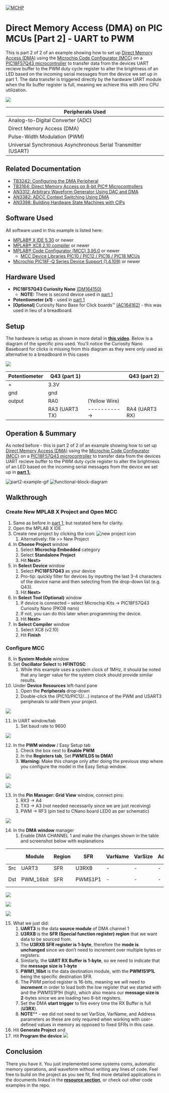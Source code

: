 <!-- Please do not change this html logo with link -->
[![MCHP](https://cldup.com/U0qhLwBijF.png)](https://www.microchip.com) 

# Direct Memory Access (DMA) on PIC MCUs [Part 2] - UART to PWM

This is part 2 of 2 of an example showing how to set up [Direct Memory Access (DMA)](https://www.microchip.com/design-centers/8-bit/peripherals/core-independent/direct-memory-access?utm_campaign=PIC18FQ43&utm_source=GitHub&utm_medium=hyperlink&utm_term=&utm_content=pic18f57q43-dma-uart-to-pwm-part2-MCU8_MMTCha) using the [Microchip Code Configurator (MCC)](https://www.microchip.com/mplab/mplab-code-configurator?utm_campaign=PIC18FQ43&utm_source=GitHub&utm_medium=hyperlink&utm_term=&utm_content=pic18f57q43-dma-uart-to-pwm-part2-MCU8_MMTCha) on a [PIC18F57Q43 microcontroller](https://www.microchip.com/wwwproducts/en/PIC18F57Q43?utm_campaign=PIC18FQ43&utm_source=GitHub&utm_medium=hyperlink&utm_term=&utm_content=pic18f57q43-dma-uart-to-pwm-part2-MCU8_MMTCha) to transfer data from the devices UART recieve buffer to the PWM duty cycle register to alter the brightness of an LED based on the incoming serial messages from the device we set up in part 1. The data transfer is triggered directly by the hardware UART module when the Rx buffer register is full, meaning we achieve this with zero CPU utilization.

![](images/part2-gif.gif)
<!-- This is where the introduction to the example goes, including mentioning the peripherals used -->
| Peripherals Used                                              |
|---------------------------------------------------------------|
| Analog-to-Digital Converter (ADC)                             |
| Direct Memory Access (DMA)                                    |
| Pulse-Width Modulation (PWM)                                  |
| Universal Synchronous Asynchronous Serial Transmitter (USART) |




## Related Documentation

- [TB3242: Configuring the DMA Peripheral](https://ww1.microchip.com/downloads/en/Appnotes/90003242A.pdf?utm_campaign=PIC18FQ43&utm_source=GitHub&utm_medium=hyperlink&utm_term=&utm_content=pic18f57q43-dma-uart-to-pwm-part2-MCU8_MMTCha)
- [TB3164: Direct Memory Access on 8-bit PIC® Microcontrollers](http://ww1.microchip.com/downloads/en/AppNotes/TB3164-Direct%20Memory-Access-on-8-bit-PIC-MCU-DS90003164B.pdf?utm_campaign=PIC18FQ43&utm_source=GitHub&utm_medium=hyperlink&utm_term=&utm_content=pic18f57q43-dma-uart-to-pwm-part2-MCU8_MMTCha)
- [AN3312: Arbitrary Waveform Generator Using DAC and DMA](https://www.microchip.com/00003312) 
- [AN3382: ADCC Context Switching Using DMA](https://microchip.com/00003382)
- [AN3398: Building Hardware State Machines with CIPs](https://www.microchip.com/00003398)

## Software Used

All software used in this example is listed here:
- [MPLAB® X IDE 5.30](https://www.microchip.com/mplab/mplab-x-ide?utm_campaign=PIC18FQ43&utm_source=GitHub&utm_medium=hyperlink&utm_term=&utm_content=pic18f57q43-dma-uart-to-pwm-part2-MCU8_MMTCha) or newer
- [MPLAB® XC8 2.10 compiler](https://www.microchip.com/mplab/compilers?utm_campaign=PIC18FQ43&utm_source=GitHub&utm_medium=hyperlink&utm_term=&utm_content=pic18f57q43-dma-uart-to-pwm-part2-MCU8_MMTCha) or newer
- [MPLAB® Code Configurator (MCC) 3.95.0](https://www.microchip.com/mplab/mplab-code-configurator?utm_campaign=PIC18FQ43&utm_source=GitHub&utm_medium=hyperlink&utm_term=&utm_content=pic18f57q43-dma-uart-to-pwm-part2-MCU8_MMTCha) or newer 
  - [MCC Device Libraries PIC10 / PIC12 / PIC16 / PIC18 MCUs](https://www.microchip.com/mplab/mplab-code-configurator?utm_campaign=PIC18FQ43&utm_source=GitHub&utm_medium=hyperlink&utm_term=&utm_content=pic18f57q43-dma-uart-to-pwm-part2-MCU8_MMTCha)
- [Microchip PIC18F-Q Series Device Support (1.4.109)](https://www.microchip.com/mplab/mplab-code-configurator?utm_campaign=PIC18FQ43&utm_source=GitHub&utm_medium=hyperlink&utm_term=&utm_content=pic18f57q43-dma-uart-to-pwm-part2-MCU8_MMTCha) or newer

## Hardware Used
- **PIC18F57Q43 Curiosity Nano** [(DM164150)](https://www.microchip.com/Developmenttools/ProductDetails/DM164150?utm_campaign=PIC18FQ43&utm_source=GitHub&utm_medium=hyperlink&utm_term=&utm_content=pic18f57q43-dma-uart-to-pwm-part2-MCU8_MMTCha)
  - **NOTE:** There is second device used in [part 1](https://github.com/microchip-pic-avr-examples/pic18f57q43-dma-adc-to-uart-part1)
- **Potentiometer (x1)** - used in [part 1](https://github.com/microchip-pic-avr-examples/pic18f57q43-dma-adc-to-uart-part1)
- **[Optional]** Curiosity Nano Base for Click boards™ [(AC164162)](https://www.microchip.com/Developmenttools/ProductDetails/AC164162?utm_campaign=PIC18FQ43&utm_source=GitHub&utm_medium=hyperlink&utm_term=&utm_content=pic18f57q43-dma-uart-to-pwm-part2-MCU8_MMTCha) - this was used in lieu of a breadboard.

## Setup

The hardware is setup as shown in more detail in [**this video**](https://www.youtube.com/watch?v=Wz7gt11gpSw). Below is a diagram of the specific pins used. You'll notice the Curiosity Nano Baseboard for clicks is missing from this diagram as they were only used as alternative to a breadboard in this cases

![](images/hardware_setup.jpg)

| Potentiometer | Q43 (part 1)      |               | Q43 (part 2)|
|---------------|-------------------|---------------|-------------|
|        +      |    3.3V           |               |             |
|       gnd     |    gnd            |               |             |
|   output      |    RA0            | (Yellow Wire) |             |             
|               |    RA3 (UART3 TX) | -----------> |    RA4 (UART3 RX)  |             |

## Operation & Summary

As noted before - this is part 2 of 2 of an example showing how to set up [Direct Memory Access (DMA)](https://www.microchip.com/design-centers/8-bit/peripherals/core-independent/direct-memory-access?utm_campaign=PIC18FQ43&utm_source=GitHub&utm_medium=hyperlink&utm_term=&utm_content=pic18f57q43-dma-uart-to-pwm-part2-MCU8_MMTCha) using the [Microchip Code Configurator (MCC)](https://www.microchip.com/mplab/mplab-code-configurator) on a [PIC18F57Q43 microcontroller](https://www.microchip.com/mplab/mplab-code-configurator?utm_campaign=PIC18FQ43&utm_source=GitHub&utm_medium=hyperlink&utm_term=&utm_content=pic18f57q43-dma-uart-to-pwm-part2-MCU8_MMTCha) to transfer data from the devices UART recieve buffer to the PWM duty cycle register to alter the brightness of an LED based on the incoming serial messages from the device we set up in [**part 1.**](https://github.com/microchip-pic-avr-examples/pic18f57q43-dma-adc-to-uart-part1)

![part2-example-gif](images/part2-gif.gif)
![functional-block-diagram](images/fbd-diagram.JPG)


## Walkthrough

### Create New MPLAB X Project and Open MCC
1. Same as before in [part 1](https://github.com/microchip-pic-avr-examples/pic18f57q43-dma-adc-to-uart-part1), but restated here for clarity. 
2. Open the MPLAB X IDE
3. Create new project by clicking the icon: ![new project icon](images/new_project_icon.png)   
   1. Alternatively: file >> New Project
4. In **Choose Project** window
   1. Select **Microchip Embedded** category
   2. Select **Standalone Project**
   3. Hit **Next>**
5. In **Select Device** window
   1. Select **PIC18F57Q43** as your device
   2. Pro-tip: quickly filter for devices by inputting the last 3-4 characters of the device name and then selecting from the drop-down list (e.g. Q43).
   3.  Hit **Next>**
6.  In **Select Tool (Optional)** window 
    1.  If device is connected – select Microchip Kits -> PIC18F57Q43 Curiosity Nano (PKOB nano)
    2.  If not, you can do this later when programming the device.
    3.  Hit **Next>**
7.  In **Select Compiler** window
    1.  Select XC8 (v2.10)
    2.  Hit **Finish**

### Configure MCC
8. In **System Module** window
9. Set **Oscillator Select** to **HFINTOSC**
    1. While this example uses a system clock of 1MHz, it should be noted that any larger value for the system clock should provide similar results.
10. Under **Device Resources** left-hand pane
    1.  Open the **Peripherals** drop-down
    2.  Double-click the (PIC10/PIC12/…) instance of the PWM and USART3 peripherals to add them your project.

![](images/configure-system-clock.jpg)

11. In UART window/tab
    1.  Set baud rate to 9600

![](images/configure-uart3.jpg)

12. In the **PWM window** / Easy Setup tab
    1.  Check the box next to **Enable PWM**
    2.  In the **Registers tab**, Set **PWM1LDS to DMA1**
    3.  **Warning:** Make this change only after doing the previous step where you configure the model in the Easy Setup window.

![](images/mcc-configure-pwm-easy-view.jpg)

![](images/mcc-configure-pwm-register.jpg)

13. In the **Pin Manager: Grid View** window, connect pins:
    1.  RX3 -> A4 
    2.  TX3 -> A3 (not needed necessarily since we are just receiving)
    3.  PWM -> RF3 (pin tied to CNano board LED0 as per schematic)

![](images/mcc-configure-pin-manager-gridview.jpg)

14. In the **DMA window** manager
    1.  Enable DMA CHANNEL 1 and make the changes shown in the table and screenshot below with explanations

|     | Module    | Region | SFR     | VarName | VarSize | Address | Mode      | Message Size | Start Trigger | Abort Trigger |
|-----|-----------|--------|---------|---------|---------|---------|-----------|--------------|---------------|---------------|
| Src | UART3     | SFR    | U3RXB   | -       | -       | -       | unchanged | 1            | U3RX          | None          |
| Dst | PWM_16bit | SFR    | PWMS1P1 | -       | -       | -       | increment | 2            | (see above)   | (see above)   |


![](images/configure-dma-1.jpg)

![](images/configure-dma-2.jpg)

![](images/configure-dma-3.jpg)
    
15. What we just did:
    1.  **UART3** is the data **source module** of DMA channel 1
    2.  **U3RXB** is the **SFR (Special function register) region** that we want data to be sourced from.
    3.  The **U3RXB SFR register is 1-byte**, therefore the **mode is unchanged** since we don’t need to increment over multiple bytes or registers.
    4.  Similarly, the **UART RX Buffer is 1-byte**, so we need to indicate that the **message size is 1-byte**
    5.  **PWM1_16bit** is the data destination module, with the **PWM1S1P1L** being the specific destination SFR.
    6.  The PWM period register is 16-bits, meaning we will need to **increment** in order to load both the low register that we started with and the PWM1S1P1H (high), which also means our **message size is 2**-bytes since we are loading two 8-bit registers.
    7.  Set the DMA **start trigger** to fire every time the RX Buffer is full (**U3RX**).
    8.  **NOTE**** - we did not need to set VarSize, VarName, and Address parameters as these are only required when working with user-defined values in memory as opposed to fixed SFRs in this case. 
16. Hit **Generate Project** and
17. Hit **Program the device** ![](images/program-device-icon.png)

## Conclusion
There you have it. You just implemented some systems coms, automatic memory operations, and waveform without writing any lines of code. Feel free to build on the project as you see fit, find more detailed applications in the documents linked in the [**resource section**](#related-documentation), or check out other code examples in the repo. 
